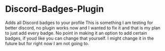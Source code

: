 # Discord-Badges-Plugin
Adds all Discord badges to your profile
This is something I am testing for better discord, no plugin works now and I wanted to fix it and that is my plan to just add every badge.
No point in making it an option to add certain badges, if youd like you can change that yourself.
I might change it in the future but for right now I am not going to.
